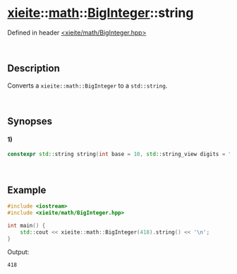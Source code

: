 # [xieite](../../xieite.md)\:\:[math](../../math.md)\:\:[BigInteger<Datum>](../BigInteger.md)\:\:string
Defined in header [<xieite/math/BigInteger.hpp>](../../../include/xieite/math/BigInteger.hpp)

&nbsp;

## Description
Converts a `xieite::math::BigInteger` to a `std::string`.

&nbsp;

## Synopses
#### 1)
```cpp
constexpr std::string string(int base = 10, std::string_view digits = "0123456789abcdefghijklmnopqrstuvwxyz", char sign = '-') const noexcept;
```

&nbsp;

## Example
```cpp
#include <iostream>
#include <xieite/math/BigInteger.hpp>

int main() {
    std::cout << xieite::math::BigInteger(418).string() << '\n';
}
```
Output:
```
418
```
